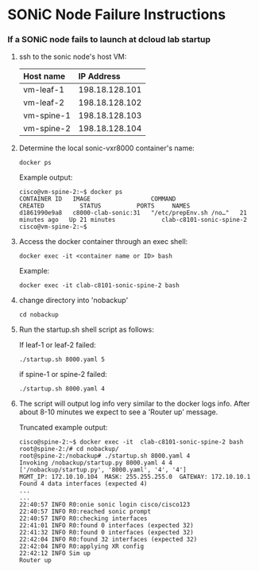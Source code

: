 # SONiC Node Failure Instructions

### If a SONiC node fails to launch at dcloud lab startup

1. ssh to the sonic node's host VM:

     | Host name  | IP Address     |
     |:-----------|:---------------|
     | vm-leaf-1  | 198.18.128.101 |
     | vm-leaf-2  | 198.18.128.102 |
     | vm-spine-1 | 198.18.128.103 |
     | vm-spine-2 | 198.18.128.104 |

2. Determine the local sonic-vxr8000 container's name:
   ```
   docker ps
   ```
   Example output:
   ```
   cisco@vm-spine-2:~$ docker ps
   CONTAINER ID   IMAGE                 COMMAND                  CREATED          STATUS          PORTS     NAMES
   d1861990e9a8   c8000-clab-sonic:31   "/etc/prepEnv.sh /no…"   21 minutes ago   Up 21 minutes             clab-c8101-sonic-spine-2
   cisco@vm-spine-2:~$
   ```

3. Access the docker container through an exec shell:
   ```
   docker exec -it <container name or ID> bash
   ```
   Example:
   ```
   docker exec -it clab-c8101-sonic-spine-2 bash
   ```

4. change directory into 'nobackup'
   ```
   cd nobackup
   ```

5. Run the startup.sh shell script as follows:

   If leaf-1 or leaf-2 failed:
   ```
   ./startup.sh 8000.yaml 5
   ```

   if spine-1 or spine-2 failed:
   ```
   ./startup.sh 8000.yaml 4
   ```

6. The script will output log info very similar to the docker logs info. After about 8-10 minutes we expect to see a 'Router up' message. 

   Truncated example output:
   ```
   cisco@spine-2:~$ docker exec -it  clab-c8101-sonic-spine-2 bash
   root@spine-2:/# cd nobackup/
   root@spine-2:/nobackup# ./startup.sh 8000.yaml 4
   Invoking /nobackup/startup.py 8000.yaml 4 4
   ['/nobackup/startup.py', '8000.yaml', '4', '4']
   MGMT_IP: 172.10.10.104  MASK: 255.255.255.0  GATEWAY: 172.10.10.1
   Found 4 data interfaces (expected 4)
   ...
   ...
   22:40:57 INFO R0:onie sonic login cisco/cisco123
   22:40:57 INFO R0:reached sonic prompt
   22:40:57 INFO R0:checking interfaces
   22:41:01 INFO R0:found 0 interfaces (expected 32)
   22:41:32 INFO R0:found 0 interfaces (expected 32)
   22:42:04 INFO R0:found 32 interfaces (expected 32)
   22:42:04 INFO R0:applying XR config
   22:42:12 INFO Sim up
   Router up
   ```
